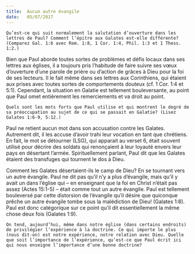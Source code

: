 ```yaml
---
title:  Aucun autre évangile
date:   05/07/2017
---
```


`Qu’est-ce qui suit normalement la salutation d’ouverture dans les lettres de Paul? Comment l’épitre aux Galates est-elle différente? (Comparez Gal. 1:6 avec Rom. 1:8, 1 Cor. 1:4, Phil. 1:3 et 1 Thess. 1:2.)`

Bien que Paul aborde toutes sortes de problèmes et défis locaux dans ses lettres aux églises, il a toujours pris l’habitude de faire suivre ses vœux d’ouverture d’une parole de prière ou d’action de grâces à Dieu pour la foi de ses lecteurs. Il le fait même dans ses lettres aux Corinthiens, qui étaient aux prises avec toutes sortes de comportements douteux (cf. 1 Cor. 1:4 et 5:1). Cependant, la situation en Galatie est tellement bouleversante, au point que Paul omet entièrement les remerciements et va droit au point.

`Quels sont les mots forts que Paul utilise et qui montrent le degré de sa préoccupation au sujet de ce qui se passait en Galatie? (Lisez Galates 1:6-9, 5:12.)`

Paul ne retient aucun mot dans son accusation contre les Galates. Autrement dit, il les accuse d’avoir trahi leur vocation en tant que chrétiens. En fait, le mot se détourner (LSG), qui apparait au verset 6, était souvent utilisé pour décrire des soldats qui renonçaient à leur loyauté envers leur pays en désertant l’armée. Spirituellement parlant, Paul dit que les Galates étaient des transfuges qui tournent le dos à Dieu.

Comment les Galates désertaient-ils le camp de Dieu? En se tournant vers un autre évangile. Paul ne dit pas qu’il n’y a plus d’évangile, mais qu’il y avait un dans l’église qui – en enseignant que la foi en Christ n’était pas assez (Actes 15:1-5) – était comme tout un autre évangile. Paul est tellement bouleversé par cette distorsion de l’évangile qu’il désire que quiconque prêche un autre évangile tombe sous la malédiction de Dieu! (Galates 1:8). Paul est donc catégorique sur ce point qu’il dit essentiellement la même chose deux fois (Galates 1:9).

`On tend, aujourd’hui, même dans notre église (dans certains endroits) de privilégier l’expérience à la doctrine. Ce qui importe le plus (nous dit-on) est notre expérience, notre relation avec Dieu. Quelle que soit l’importance de l’expérience, qu’est-ce que Paul écrit ici qui nous enseigne l’importance d’une bonne doctrine?`